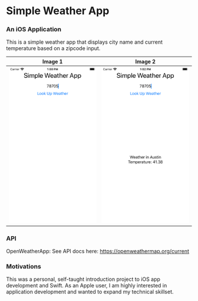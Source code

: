 # Simple Weather App
### An iOS Application

This is a simple weather app that displays city name and current temperature based on a zipcode input.

Image 1 | Image 2
--- | ---
![Screenshot 1](demo1.png) | ![Screenshot 2](demo2.png)

### API
OpenWeatherApp: See API docs here: https://openweathermap.org/current

### Motivations

This was a personal, self-taught introduction project to iOS app development and Swift.
As an Apple user, I am highly interested in application development and wanted to expand my technical skillset.

